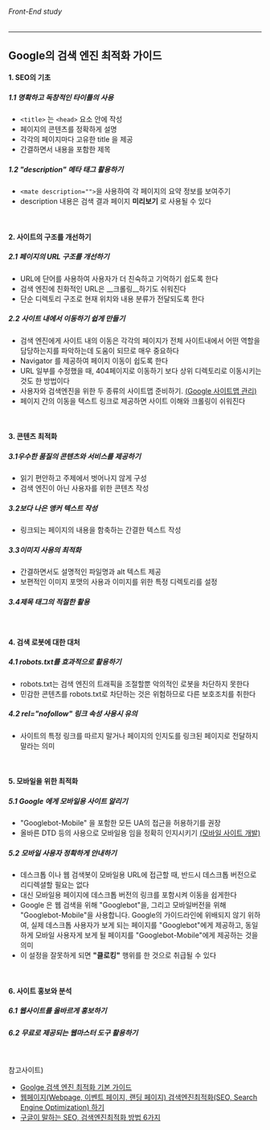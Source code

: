 ###### Front-End study

---

## Google의 검색 엔진 최적화 가이드

#### 1. SEO의 기초

##### 1.1 명확하고 독창적인 타이틀의 사용
* `<title>` 는 `<head>` 요소 안에 작성
* 페이지의 콘텐츠를 정확하게 설명
* 각각의 페이지마다 고유한 title 을 제공
* 간결하면서 내용을 포함한 제목

##### 1.2 "description" 메타 태그 활용하기
* `<mate description="">`을 사용하여 각 페이지의 요약 정보를 보여주기
* description 내용은 검색 결과 페이지 __미리보기__ 로 사용될 수 있다

<br>

#### 2. 사이트의 구조를 개선하기

##### 2.1 페이지의 URL 구조를 개선하기
* URL에 단어를 사용하여 사용자가 더 친숙하고 기억하기 쉽도록 한다
* 검색 엔진에 친화적인 URL은 __크롤링__하기도 쉬워진다
* 단순 디렉토리 구조로 현재 위치와 내용 분류가 전달되도록 한다

##### 2.2 사이트 내에서 이동하기 쉽게 만들기
* 검색 엔진에게 사이트 내의 이동은 각각의 페이지가 전체 사이트내에서 어떤 역할을 담당하는지를 
파악하는데 도움이 되므로 매우 중요하다
* Navigator 를 제공하여 페이지 이동이 쉽도록 한다
* URL 일부를 수정했을 때, 404페이지로 이동하기 보다 상위 디렉토리로 이동시키는 것도 한 방법이다
* 사용자와 검색엔진을 위한 두 종류의 사이트맵 준비하기. [(Google 사이트맵 관리)](https://support.google.com/webmasters/topic/4581190?hl=ko&ref_topic=4581352)
* 페이지 간의 이동을 텍스트 링크로 제공하면 사이트 이해와 크롤링이 쉬워진다

<br>

#### 3. 콘텐츠 최적화

##### 3.1우수한 품질의 콘텐츠와 서비스를 제공하기
* 읽기 편안하고 주제에서 벗어나지 않게 구성
* 검색 엔진이 아닌 사용자를 위한 콘텐츠 작성

##### 3.2보다 나은 앵커 텍스트 작성
* 링크되는 페이지의 내용을 함축하는 간결한 텍스트 작성

##### 3.3이미지 사용의 최적화
* 간결하면서도 설명적인 파일명과 alt 텍스트 제공
* 보편적인 이미지 포맷의 사용과 이미지를 위한 특정 디렉토리를 설정

##### 3.4제목 태그의 적절한 활용

<br>

#### 4. 검색 로봇에 대한 대처

##### 4.1 robots.txt를 효과적으로 활용하기
* robots.txt는 검색 엔진의 트래픽을 조절할뿐 악의적인 로봇을 차단하지 못한다
* 민감한 콘텐츠를 robots.txt로 차단하는 것은 위험하므로 다른 보호조치를 취한다

##### 4.2 rel="nofollow" 링크 속성 사용시 유의
* 사이트의 특정 링크를 따르지 말거나 페이지의 인지도를 링크된 페이지로 전달하지 말라는 의미

<br>

#### 5. 모바일을 위한 최적화

##### 5.1 Google 에게 모바일용 사이트 알리기
* "Googlebot-Mobile" 을 포함한 모든 UA의 접근을 허용하기를 권장
* 올바른 DTD 등의 사용으로 모바일용 임을 정확히 인지시키기 [(모바일 사이트 개발)](https://support.google.com/webmasters/answer/72462)

##### 5.2 모바일 사용자 정확하게 안내하기
* 데스크톱 이나 웹 검색봇이 모바일용 URL에 접근할 때, 반드시 데스크톱 버전으로 
리디렉셜할 필요는 없다
* 대신 모바일용 페이지에 데스크톱 버전의 링크를 포함시켜 이동을 쉽게한다
* Google 은 웹 검색을 위해 "Googlebot"을, 그리고 모바일버전을 위해 "Googlebot-Mobile"을 사용합니다. Google의
가이드라인에 위배되지 않기 위하여, 실제 데스크톱 사용자가 보게 되는 페이지를 "Googlebot"에게 제공하고, 동일하게
모바일 사용자게 보게 될 페이지를 "Googlebot-Mobile"에게 제공하는 것을 의미
* 이 설정을 잘못하게 되면 __"클로킹"__ 행위를 한 것으로 취급될 수 있다

<br>

#### 6. 사이트 홍보와 분석

##### 6.1 웹사이트를 올바르게 홍보하기

##### 6.2 무료로 제공되는 웹마스터 도구 활용하기

<br>

참고사이트)
- [Goolge 검색 엔진 최적화 기본 가이드](https://static.googleusercontent.com/media/www.google.co.kr/ko/kr/intl/ko/webmasters/docs/search-engine-optimization-starter-guide-ko.pdf)
- [웹페이지(Webpage, 이벤트 페이지, 랜딩 페이지) 검색엔진최적화(SEO, Search Engine Optimization) 하기](https://brunch.co.kr/@dreamjkdj/10)
- [구글이 말하는 SEO, 검색엔진최적화 방법 6가지](http://jjambong.com/658)